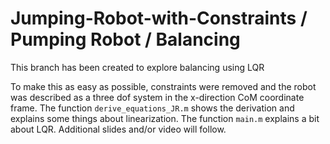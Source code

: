 # Jumping-Robot-with-Constraints / Pumping Robot / Balancing

This branch has been created to explore balancing using LQR

To make this as easy as possible, constraints were removed and the robot was described as a three dof system in the x-direction CoM coordinate frame.  The function `derive_equations_JR.m` shows the derivation and explains some things about linearization.  The function `main.m` explains a bit about LQR.  Additional slides and/or video will follow.
